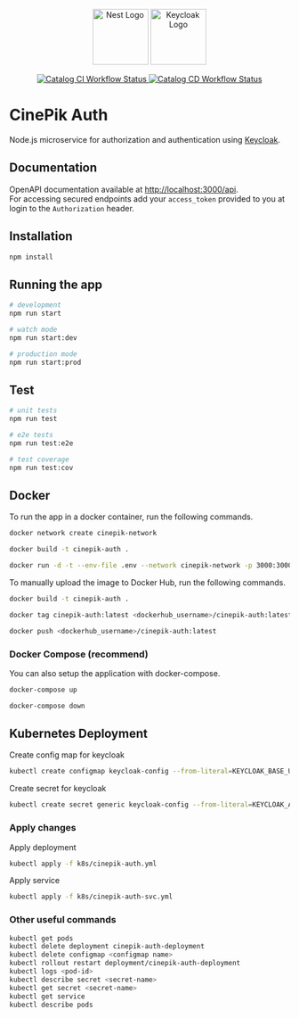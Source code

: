 <p align="center">
  <a href="http://nestjs.com/" target="blank"><img src="https://nestjs.com/img/logo-small.svg" width="100" alt="Nest Logo" /></a>
  <a href="https://www.keycloak.org/" target="blank"><img src="https://www.keycloak.org/resources/images/icon.svg" width="100" alt="Keycloak Logo" /></a>
</p>

<p align="center">
  <a href="https://github.com/CinePik/auth/actions/workflows/ci.yml" target="_blank">
    <img src="https://github.com/CinePik/auth/actions/workflows/ci.yml/badge.svg" alt="Catalog CI Workflow Status" />
  </a>
  <a href="https://github.com/CinePik/auth/actions/workflows/cd.yml" target="_blank">
    <img src="https://github.com/CinePik/auth/actions/workflows/cd.yml/badge.svg" alt="Catalog CD Workflow Status" />
  </a>
</p>

# CinePik Auth

Node.js microservice for authorization and authentication using [Keycloak](https://www.keycloak.org/).

## Documentation
OpenAPI documentation available at [http://localhost:3000/api](http://localhost:3000/openapi).  
For accessing secured endpoints add your `access_token` provided to you at login to the `Authorization` header.

## Installation

```bash
npm install
```

## Running the app

```bash
# development
npm run start

# watch mode
npm run start:dev

# production mode
npm run start:prod
```

## Test

```bash
# unit tests
npm run test

# e2e tests
npm run test:e2e

# test coverage
npm run test:cov
```

## Docker

To run the app in a docker container, run the following commands.

```bash
docker network create cinepik-network

docker build -t cinepik-auth .

docker run -d -t --env-file .env --network cinepik-network -p 3000:3000 cinepik-auth
```

To manually upload the image to Docker Hub, run the following commands.

```bash
docker build -t cinepik-auth .

docker tag cinepik-auth:latest <dockerhub_username>/cinepik-auth:latest

docker push <dockerhub_username>/cinepik-auth:latest
```

### Docker Compose (recommend)

You can also setup the application with docker-compose.

```bash
docker-compose up

docker-compose down
```

## Kubernetes Deployment

Create config map for keycloak

```bash
kubectl create configmap keycloak-config --from-literal=KEYCLOAK_BASE_URL="http://cinepik-keycloak" --from-literal=KEYCLOAK_CLIENT_ID="nest-auth" --from-literal=KEYCLOAK_PORT=8080 --from-literal=KEYCLOAK_REALM="cinepik"
```

Create secret for keycloak

```bash
kubectl create secret generic keycloak-config --from-literal=KEYCLOAK_ADMIN="admin" --from-literal=KEYCLOAK_ADMIN_PASSWORD="<REPLACE_ME>" --from-literal=KEYCLOAK_CLIENT_SECRET="<REPLACE_ME>" --from-literal=KEYCLOAK_REALM_RSA_PUBLIC_KEY="<REPLACE_ME>"
```

### Apply changes

Apply deployment

```bash
kubectl apply -f k8s/cinepik-auth.yml
```

Apply service

```bash
kubectl apply -f k8s/cinepik-auth-svc.yml
```

### Other useful commands

```bash
kubectl get pods
kubectl delete deployment cinepik-auth-deployment
kubectl delete configmap <configmap name>
kubectl rollout restart deployment/cinepik-auth-deployment
kubectl logs <pod-id>
kubectl describe secret <secret-name>
kubectl get secret <secret-name>
kubectl get service
kubectl describe pods
```
